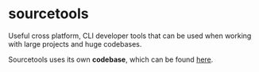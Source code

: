 <h1>sourcetools</h1>
<p>Useful cross platform, CLI developer tools that can be used when working with large projects and huge codebases.</p>
<p>Sourcetools uses its own <strong>codebase</strong>, which can be found <a href="https://www.github.com/source-tools/codebase">here</a>.</p>
